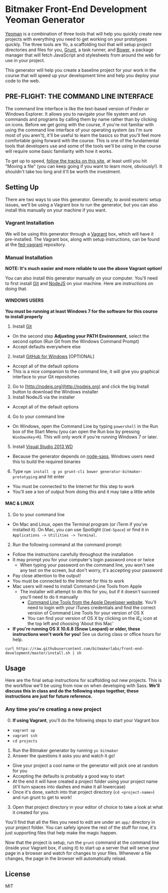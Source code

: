 # Bitmaker Front-End Development Yeoman Generator

[Yeoman](http://yeoman.io) is a combination of three tools that will help you quickly create new projects with everything you need to get working on your prototypes quickly. The three tools are Yo, a scaffolding tool that will setup project directories and files for you, [Grunt](http://gruntjs.com), a task runner, and [Bower](http://bower.io), a package manager that will fetch JavaScript and stylesheets from around the web for use in your project.

This generator will help you create a baseline project for your work in the course that will speed up your development time and help you deploy your code to the web.


## PRE-FLIGHT: THE COMMAND LINE INTERFACE

The command line interface is like the text-based version of Finder or Windows Explorer. It allows you to navigate your file system and run commands and programs by calling them by name rather than by clicking on icons. Before we get going with the course, if you're not familiar with using the command line interface of your operating system (as I'm sure most of you aren't), it'll be useful to learn the basics so that you'll feel more comfortable going forward with the course. This is one of the fundamental tools that developers use and some of the tools we'll be using in the course will require some basic familiarity with how it works. 

To get up to speed, [follow the tracks on this site](http://cli.learncodethehardway.org/book/), at least until you hit "Moving a file" (you can keep going if you want to learn more, obviously!). It shouldn't take too long and it'll be worth the investment.


## Setting Up

There are two ways to use this generator. Generally, to avoid esoteric setup issues, we'll be using a Vagrant box to run the generator, but you can also install this manually on your machine if you want.

### Vagrant Installation

We will be using this generator through a [Vagrant](http://vagrantup.com) box, which will have it pre-installed. The Vagrant box, along with setup instructions, can be found at the [fed-vagrant](https://github.com/bitmakerlabs/fed-vagrant) repository.


### Manual Installation

**NOTE: It's much easier and more reliable to use the above Vagrant option!**

You can also install this generator manually on your computer. You'll need to first install [Git](http://git-scm.com) and [NodeJS](http://nodejs.org) on your machine. Here are instructions on doing that.

#### WINDOWS USERS

**You must be running at least Windows 7 for the software for this course to install properly**

1. Install [Git](http://git-scm.com/download/win)
  - On the second step **Adjusting your PATH Environment**, select the second option (Run Git from the Windows Command Prompt)
  - Accept defaults everywhere else
2. Install [GitHub for Windows](https://windows.github.com) [OPTIONAL]
  - Accept all of the default options
  - This is a nice companion to the command line, it will give you graphical interface to your Git repositories
2. Go to [http://nodejs.org](http://nodejs.org) and click the big Install button to download the Windows installer
3. Install NodeJS via the installer
  - Accept all of the default options
4. Go to your command line
  - On Windows, open the Command Line by typing `powershell` in the Run box of the Start Menu (you can open the Run box by pressing `WindowsKey+R`). This will only work if you're running Windows 7 or later.
5. Install [Visual Studio 2013 WD](http://www.visualstudio.com/downloads/download-visual-studio-vs#d-express-windows-desktop)
  - Because the generator depends on [node-sass](https://github.com/sass/node-sass#install), Windows users need this to build the required binaries
6. Type `npm install -g yo grunt-cli bower generator-bitmaker-prototyping` and hit enter
  - You must be connected to the Internet for this step to work
  - You'll see a ton of output from doing this and it may take a little while

#### MAC & LINUX

1. Go to your command line
  - On Mac and Linux, open the Terminal program (or iTerm if you've installed it). On Mac, you can use Spotlight (`Cmd-Space`) or find it in `Applications -> Utilities -> Terminal`.
2. Run the following command at the command prompt:
  - Follow the instructions carefully throughout the installation
  - It may prompt you for your computer's login password once or twice
    - When typing your password on the command line, you won't see any text on the screen, but don't worry, it's accepting your password
  - Pay close attention to the output!
  - You must be connected to the Internet for this to work
  - Mac users will need to install Command-Line Tools from Apple
    - The installer will attempt to do this for you, but if it doesn't succeed you'll need to do it manually
      - [Command Line Tools from the Apple Developer website](https://developer.apple.com/downloads/index.action). You'll need to login with your iTunes credentials and find the correct version of Command Line Tools for your version of OS X
      - You can find your version of OS X by clicking on the ï£¿ icon at the top left and choosing 'About this Mac'
  - **If you're running OS X 10.6.8 (Snow Leopard) or older, these instructions won't work for you!** See us during class or office hours for help.

```curl https://raw.githubusercontent.com/bitmakerlabs/front-end-development/master/install.sh | sh```


## Usage

Here are the final setup instructions for scaffolding out new projects. This is the workflow we'll be using from now on when developing with Sass. **We'll discuss this in class and do the following steps together, these instructions are just for future reference.**

### Any time you're creating a new project

0. **If using Vagrant**, you'll do the following steps to start your Vagrant box
  - `vagrant up`
  - `vagrant ssh`
  - `cd projects`
1. Run the Bitmaker generator by running `yo bitmaker`
2. Answer the questions it asks you and watch it go!
  - Give your project a cool name or the generator will pick one at random for you
  - Accepting the defaults is probably a good way to start
  - At the end it will have created a project folder using your project name (it'll turn spaces into dashes and make it all lowercase)
  - Once it's done, switch into that project directory (`cd <project-name>`) and run grunt to get to work!
3. Open that project directory in your editor of choice to take a look at what it created for you.

You'll find that all the files you need to edit are under an `app/` directory in your project folder. You can safely ignore the rest of the stuff for now, it's just supporting files that help make the magic happen.

Now that the project is setup, run the `grunt` command at the command line (inside your Vagrant box, if using it) to start up a server that will serve your page in a browser and watch for changes to your files. Whenever a file changes, the page in the browser will automatically reload.



## License

MIT
